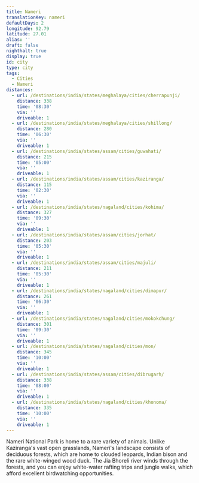 ```yaml
---
title: Nameri
translationKey: nameri
defaultDays: 2
longitude: 92.79
latitude: 27.01
alias: ''
draft: false
nighthalt: true
display: true
id: city
type: city
tags:
  - Cities
  - Nameri
distances:
  - url: /destinations/india/states/meghalaya/cities/cherrapunji/
    distance: 338
    time: '08:30'
    via: ''
    driveable: 1
  - url: /destinations/india/states/meghalaya/cities/shillong/
    distance: 280
    time: '06:30'
    via: ''
    driveable: 1
  - url: /destinations/india/states/assam/cities/guwahati/
    distance: 215
    time: '05:00'
    via: ''
    driveable: 1
  - url: /destinations/india/states/assam/cities/kaziranga/
    distance: 115
    time: '02:30'
    via: ''
    driveable: 1
  - url: /destinations/india/states/nagaland/cities/kohima/
    distance: 327
    time: '09:30'
    via: ''
    driveable: 1
  - url: /destinations/india/states/assam/cities/jorhat/
    distance: 203
    time: '05:30'
    via: ''
    driveable: 1
  - url: /destinations/india/states/assam/cities/majuli/
    distance: 211
    time: '05:30'
    via: ''
    driveable: 1
  - url: /destinations/india/states/nagaland/cities/dimapur/
    distance: 261
    time: '06:30'
    via: ''
    driveable: 1
  - url: /destinations/india/states/nagaland/cities/mokokchung/
    distance: 301
    time: '09:30'
    via: ''
    driveable: 1
  - url: /destinations/india/states/nagaland/cities/mon/
    distance: 345
    time: '10:00'
    via: ''
    driveable: 1
  - url: /destinations/india/states/assam/cities/dibrugarh/
    distance: 338
    time: '08:00'
    via: ''
    driveable: 1
  - url: /destinations/india/states/nagaland/cities/khonoma/
    distance: 335
    time: '10:00'
    via: ''
    driveable: 1
---
```





















































































Nameri National Park is home to a rare variety of animals. Unlike Kaziranga's vast open grasslands, Nameri's landscape consists of deciduous forests, which are home to clouded leopards, Indian bison and the rare white-winged wood duck. The Jia Bhoreli river winds through the forests, and you can enjoy white-water rafting trips and jungle walks, which afford excellent birdwatching opportunities.